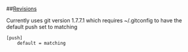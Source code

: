 ##[Revisions](http://revisions.braitch.io/)

Currently uses git version 1.7.7.1 which requires ~/.gitconfig to have the default push set to matching
````
[push]
	default = matching
````